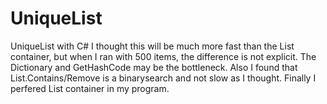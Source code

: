 # UniqueList
UniqueList with C#
I thought this will be much more fast than the List container, but when I ran with 500 items, the difference is not explicit. The Dictionary and GetHashCode may be the bottleneck. Also I found that List.Contains/Remove is a binarysearch and not slow as I thought. Finally I perfered List container in my program.
